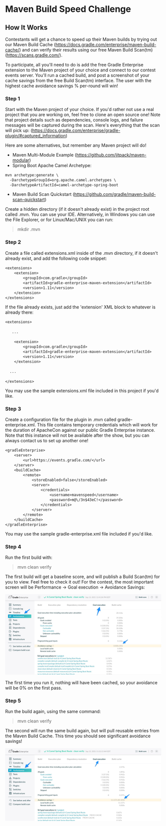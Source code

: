 # Maven Build Speed Challenge
## How It Works

Contestants will get a chance to speed up their Maven builds by trying out our Maven Build Cache (https://docs.gradle.com/enterprise/maven-build-cache/) and can verify their results using our free Maven Build Scan(tm)(https://scans.gradle.com/).

To participate, all you'll need to do is add the free Gradle Enterprise extension to the Maven project of your choice and connect to our contest events server. You'll run a cached build, and post a screenshot of your cache savings from the free Build Scan(tm) interface.  The user with the highest cache avoidance savings % per-round will win!

### Step 1

Start with the Maven project of your choice.  If you'd rather not use a real project that you are working on, feel free to clone an open source one!  Note that project details such as dependencies, console logs, and failure messages will be captured during the scan. Here's everything that the scan will pick up:  (https://docs.gradle.com/enterprise/gradle-plugin/#captured_information)

Here are some alternatives, but remember any Maven project will do!

- Maven Multi-Module Example (https://github.com/jitpack/maven-modular)
- Spring Boot Apache Camel Archetype:
```
mvn archetype:generate \
  -DarchetypeGroupId=org.apache.camel.archetypes \
  -DarchetypeArtifactId=camel-archetype-spring-boot
```
- Maven Build Scan Quickstart (https://github.com/gradle/maven-build-scan-quickstart)

Create a hidden directory (if it doesn't already exist) in the project root called .mvn.  You can use your IDE.  Alternatively, in Windows you can use the File Explorer, or for Linux/Mac/UNIX you can run:

>mkdir .mvn

### Step 2

Create a file called extensions.xml inside of the .mvn directory, if it doesn't already exist, and add the following code snippet:

```
<extensions>
    <extension>
        <groupId>com.gradle</groupId>
        <artifactId>gradle-enterprise-maven-extension</artifactId>
        <version>1.11</version>
    </extension>
</extensions>
```

If the file already exists, just add the 'extension' XML block to whatever is already there:

```
<extensions>

   ...

    <extension>
        <groupId>com.gradle</groupId>
        <artifactId>gradle-enterprise-maven-extension</artifactId>
        <version>1.11</version>
    </extension>

  ...

</extensions>
```
You may use the sample extensions.xml file included in this project if you'd like.

### Step 3

Create a configuration file for the plugin in .mvn called gradle-enterprise.xml.  This file contains temporary credentials which will work for the duration of ApacheCon against our public Gradle Enterprise instance.  Note that this instance will not be available after the show, but you can always contact us to set up another one!

```
<gradleEnterprise>
    <server>
        <url>https://events.gradle.com/</url>
    </server>
    <buildCache>
        <remote>
            <storeEnabled>false</storeEnabled>
            <server>
                <credentials>
                    <username>mavenspeed</username>
                    <password>m@\/3n$43eC!</password>
                </credentials>
            </server>
        </remote>
    </buildCache>
</gradleEnterprise>
```

You may use the sample gradle-enterprise.xml file included if you'd like.

### Step 4

Run the first build with:

>mvn clean verify

The first build will get a baseline score, and will publish a Build Scan(tm) for you to view.  Feel free to check it out!  For the contest, the most important screen will be Performance -> Goal execution -> Avoidance Savings:

![Build Scan Avoidance Savings](build-scan-performance-goals-0-avoid.jpg)

The first time you run it, nothing will have been cached, so your avoidance will be 0% on the first pass.

### Step 5
  
Run the build again, using the same command:

>mvn clean verify

The second will run the same build again, but will pull reusable entries from the Maven Build Cache.  This time you should see significant avoidance savings!

![Build Scan Avoidance Savings](build-scan-performance-goals.jpg)


